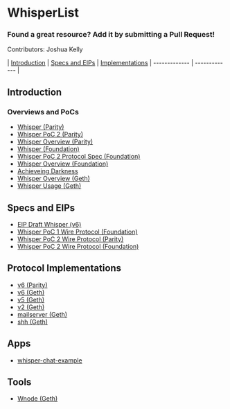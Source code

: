 # WhisperList
### Found a great resource? Add it by submitting a Pull Request!

Contributors: Joshua Kelly

| [Introduction](#introduction) | [Specs and EIPs](#eips) | [Implementations](#implementations)
| ------------- | ------------- |

## Introduction

### Overviews and PoCs
- [Whisper (Parity)](https://github.com/paritytech/parity/wiki/Whisper)
- [Whisper PoC 2 (Parity)](https://github.com/paritytech/parity/wiki/Whisper-PoC-2)
- [Whisper Overview (Parity)](https://github.com/paritytech/parity/wiki/Whisper-Overview)
- [Whisper (Foundation)](https://github.com/ethereum/wiki/wiki/Whisper)
- [Whisper PoC 2 Protocol Spec (Foundation)](https://github.com/ethereum/wiki/wiki/Whisper-PoC-2-Protocol-Spec)
- [Whisper Overview (Foundation)](https://github.com/ethereum/wiki/wiki/Whisper-Overview)
- [Achieveing Darkness](https://github.com/ethereum/go-ethereum/wiki/Achieving-Darkness)
- [Whisper Overview (Geth)](https://github.com/ethereum/go-ethereum/wiki/Whisper-Overview)
- [Whisper Usage (Geth)](https://github.com/ethereum/go-ethereum/wiki/Whisper-Usage)

## Specs and EIPs
- [EIP Draft Whisper (v6)](https://github.com/gluk256/EIPs/blob/86608b3753ce124ecf8ed368ef63abd19e4dc4dc/EIPS/eip-draft-whisper.md)
- [Whisper PoC 1 Wire Protocol (Foundation)](https://github.com/ethereum/wiki/wiki/Whisper-Wire-Protocol)
- [Whisper PoC 2 Wire Protocol (Parity)](https://github.com/paritytech/parity/wiki/Whisper-PoC-2-Wire-Protocol)
- [Whisper PoC 2 Wire Protocol (Foundation)](https://github.com/ethereum/wiki/wiki/Whisper-PoC-2-Wire-Protocol)

## Protocol Implementations
- [v6 (Parity)](https://github.com/paritytech/parity/tree/master/whisper)
- [v6 (Geth)](https://github.com/ethereum/go-ethereum/pull/15324)
- [v5 (Geth)](https://github.com/ethereum/go-ethereum/tree/master/whisper/whisperv5)
- [v2 (Geth)](https://github.com/ethereum/go-ethereum/tree/master/whisper/whisperv2)
- [mailserver (Geth)](https://github.com/ethereum/go-ethereum/tree/master/whisper/mailserver)
- [shh (Geth)](https://github.com/ethereum/go-ethereum/tree/master/whisper/shhclient)

## Apps
- [whisper-chat-example](https://github.com/gballet/whisper-chat-example)

## Tools
- [Wnode (Geth)](https://github.com/ethereum/go-ethereum/wiki/Diagnostic-Tool-wnode)

